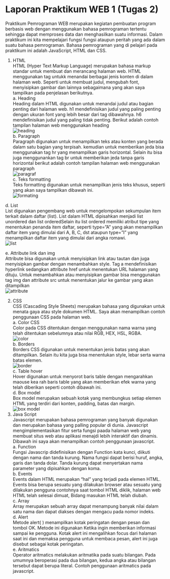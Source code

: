 <h1>Laporan Praktikum WEB 1 (Tugas 2)</h1>
Praktikum Pemrograman WEB merupakan kegiatan pembuatan program berbasis web dengan menggunakan bahasa pemrograman tertentu sehingga dapat memproses data dan menghasilkan suatu informasi. Dalam praktikum ini kita mempelajari fungsi fungsi ataupun peritah yang ada dalam suatu bahasa pemrograman. Bahasa pemrograman yang di pelajari pada praktikum ini adalah JavaScript, HTML dan CSS.<br>

1. HTML<br>
 HTML (Hyper Text Markup Language) merupakan bahasa markup standar untuk membuat dan merancang halaman web. HTML menggunakan tag untukk menandai berbagai jenis konten di dalam halaman web. Seperti untuk membuat judul, mengubah font, menyisipkan gambar dan lainnya sebagaimana yang akan saya tampilkan pada penjelasan berikutnya.<br>
a.	Heading<br>
Heading dalam HTML digunakan untuk menandai judul atau bagian penting dari halaman web. 
h1 mendefinisikan judul yang paling penting dengan ukuran font yang lebih besar dari tag dibawahnya. h6 mendefinisikan judul yang paling tidak penting. Berikut adalah contoh tampilan halaman web menggunakan heading<br>
![heading](https://github.com/SherlyAnggita/PWEB1/assets/168384832/1ab73156-04ab-4936-9a89-8acb29dc6f33) <br>
b.	Paragraph<br>
Paragraph digunakan untuk menampilkan  teks atau konten yang berada dalam satu bagian yang terpisah. kemudian untuk memberikan jeda bisa menggunakan tag hr yang menampilkan garis horizontal. Selain itu bisa juga menggunankan tag br  untuk memberikan jeda tanpa garis horizontal berikut  adalah contoh tampilan halaman web menggunakan paragraph<br>
![paragraf](https://github.com/SherlyAnggita/PWEB1/assets/168384832/f2f7ab79-c295-4409-96b8-13c3a88aa25a) <br>
c.	Teks formatting<br>
Teks formatting digunakan untuk menampilkan jenis  teks khusus, seperti yang akan saya tampilkan dibawah ini.<br>
![formating](https://github.com/SherlyAnggita/PWEB1/assets/168384832/6d47aa03-5d29-4c94-a7ba-8e46e21f90a6) <br>


d.	List<br>
List digunakan pengembang web untuk mengelompokan sekumpulan item terkait dalam daftar (list). List dalam HTML dipisahkan menjadi list unordered dan list orderedSelain itu list ordered memiliki atribut tipe yang menentukan penanda item daftar, seperti type=”A” yang akan menampilkan daftar item yang dimulai dari A, B, C, dst ataupun type=”I” yang menampilkan daftar item yang dimulai dari angka romawi.<br>
![list](https://github.com/SherlyAnggita/PWEB1/assets/168384832/fdd8dd65-46a1-41a8-ab3b-8a68c3fd74a3) <br>

e.	Attribute link dan img<br>
Attribute bisa digunakan untuk menyisipkan link atau tautan dan juga menyisipkan gambar dengan menambahkan style. Tag a  mendefinisikan hyperlink sedangkan attribute href untuk menentukan URL halaman yang dituju. Untuk menambahkan atau menyisipkan gambar bisa menggunakan tag img dan attribute src untuk menentukan jalur ke gambar yang akan ditampilkan<br>
![attribute](https://github.com/SherlyAnggita/PWEB1/assets/168384832/28cda82c-a27c-412d-94f3-9a2a418e20dc) <br>

2.  CSS<br>
CSS (Cascading Style Sheets) merupakan bahasa yang digunakan untuk menata gaya atau style dokumen HTML. Saya akan menampilkan contoh penggunaan CSS pada halaman web.<br>
a.	Color CSS <br>
Color pada CSS ditentukan dengan menggunakan nama warna yang telah ditentukan sebelumnya atau nilai RGB, HEX, HSL, RGBA.<br>
![color](https://github.com/SherlyAnggita/PWEB1/assets/168384832/5b2c29c5-5c7b-4b97-a543-9cb1d02149f5) <br>
b.	Borders <br>
Borders CSS digunakan untuk menentukan jenis batas yang akan ditampilkan. Selain itu kita juga bisa menentukan style, lebar serta warna batas elemen.<br>
![border](https://github.com/SherlyAnggita/PWEB1/assets/168384832/2340a577-9166-4fce-934d-e2ead5c86b53) <br>
c.	Table hover<br>
Hover digunakan untuk  menyorot baris table dengan mengarahkan maouse kea rah baris table yang akan memberikan efek warna yang telah diberikan seperti contoh dibawah ini.<br>
d.	Box model<br>
Box model merupakan sebuah kotak yang membungkus setiap elemen HTML yang terdiri dari konten, padding, batas dan margin.<br>
![box model](https://github.com/SherlyAnggita/PWEB1/assets/168384832/a46ac06d-2a5b-4762-94e8-2e3a00f2985a) <br>
3.  Java Script<br>
Javascript merupakan bahasa pemrograman yang banyak digunakan dan merupakan bahasa yang palling popular di dunia. Javascript mengimplementasikan fitur serta fungsi paada halaman web yang membuat situs web atau aplikasi menajdi lebih interaktif dan dinamis. Dibawah ini saya akan menampilkan contoh penggunaan javascript.<br>
a.	Function<br>
Fungsi Javascrip didefinisikan dengan Function kata kunci, diikuti dengan nama dan tanda kurung. Nama fungsi dapat berisi huruf, angka, garis dan tanda dolar. Tanda kurung dapat menyertakan nama parameter yang dipisahkan dengan koma.<br>
b.	Events <br>
Events dalam HTML merupakan “hal” yang terjadi pada elemen HTML. Events bisa berupa sesuatu yang dilakukan browser atau sesuatu  yang dilakukan pengguna contohnya saat tombol HTML diklik, halaman web HTML telah selesai dimuat, Bidang masukan HTML telah diubah.<br>
c.	Array<br>
Array merupakan sebuah array dapat menampung banyak nilai dalam satu nama dan dapat diakses dengan mengacu pada nomor indeks. <br>
d.	Alert<br>
Metode alert( ) menampilkan kotak peringatan dengan pesan dan tombol OK. Metode ini digunakan Ketika ingin memberikan informasi sampai ke pengguna. Kotak alert ini mengalihkan focus dari halaman saat ini dan memaksa pengguna untuk membaca pesan, alert ini juga disebut sebagai kotak peringatan.<br>
e.	Aritmatics<br>
Operator aritmatics melakukan aritmatika pada suatu bilangan. Pada umumnya beroperasi pada dua bilangan, kedua  angka atau bilangan tersebut dapat berupa literal. Contoh penggunaan aritmatics pada javascript.<br>
